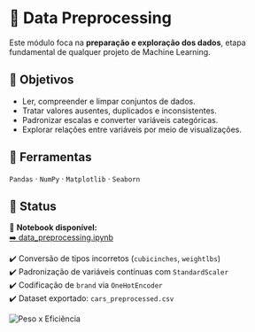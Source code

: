 # 🧹 Data Preprocessing
Este módulo foca na **preparação e exploração dos dados**, etapa fundamental de qualquer projeto de Machine Learning.

## 📘 Objetivos
- Ler, compreender e limpar conjuntos de dados.
- Tratar valores ausentes, duplicados e inconsistentes.
- Padronizar escalas e converter variáveis categóricas.
- Explorar relações entre variáveis por meio de visualizações.

## 🧠 Ferramentas
`Pandas` · `NumPy` · `Matplotlib` · `Seaborn`

## 🚧 Status
📓 **Notebook disponível:**  
[➡️ data_preprocessing.ipynb](./data_preprocessing.ipynb)

✔️ Conversão de tipos incorretos (`cubicinches`, `weightlbs`)  
✔️ Padronização de variáveis contínuas com `StandardScaler`  
✔️ Codificação de `brand` via `OneHotEncoder`  
✔️ Dataset exportado: `cars_preprocessed.csv`

![Peso x Eficiência](./assets/Peso_Eficiencia_Marca.png)
